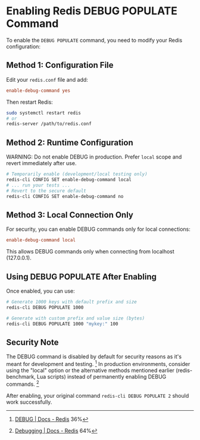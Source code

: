 # Enabling Redis DEBUG POPULATE Command

To enable the ```DEBUG POPULATE``` command, you need to modify your Redis configuration:

## Method 1: Configuration File
Edit your ```redis.conf``` file and add:

```conf
enable-debug-command yes
```

Then restart Redis:
```bash
sudo systemctl restart redis
# or
redis-server /path/to/redis.conf
```

## Method 2: Runtime Configuration
WARNING: Do not enable DEBUG in production. Prefer `local` scope and revert immediately after use.

```bash
# Temporarily enable (development/local testing only)
redis-cli CONFIG SET enable-debug-command local
# ... run your tests ...
# Revert to the secure default
redis-cli CONFIG SET enable-debug-command no
```

## Method 3: Local Connection Only
For security, you can enable DEBUG commands only for local connections:

```conf
enable-debug-command local
```

This allows DEBUG commands only when connecting from localhost (127.0.0.1).

## Using DEBUG POPULATE After Enabling
Once enabled, you can use:

```bash
# Generate 1000 keys with default prefix and size
redis-cli DEBUG POPULATE 1000

# Generate with custom prefix and value size (bytes)
redis-cli DEBUG POPULATE 1000 "mykey:" 100
```

## Security Note
The DEBUG command is disabled by default for security reasons as it's meant for development and testing. [^2] In production environments, consider using the "local" option or the alternative methods mentioned earlier (redis-benchmark, Lua scripts) instead of permanently enabling DEBUG commands. [^1]

After enabling, your original command ```redis-cli DEBUG POPULATE 2``` should work successfully.

[^1]: [Debugging | Docs - Redis](https://redis.io/docs/latest/operate/oss_and_stack/management/debugging/#:~:text=Redis%20has,real%20production) 64%
[^2]: [DEBUG | Docs - Redis](https://redis.io/docs/latest/commands/debug/#:~:text=The%20DEBUG,testing%20Redis.) 36%
